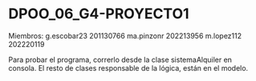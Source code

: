 # DPOO_06_G4-PROYECTO1
Miembros:
  g.escobar23 201130766
  ma.pinzonr  202213956
  m.lopez112  202220119

Para probar el programa, correrlo desde la clase sistemaAlquiler en consola. El resto de clases responsable de la lógica, están en el modelo.
